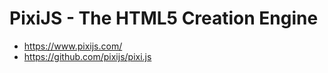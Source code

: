 # PixiJS - The HTML5 Creation Engine

- <https://www.pixijs.com/>
- <https://github.com/pixijs/pixi.js>
